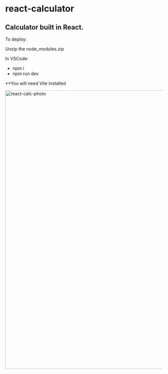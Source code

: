 # react-calculator
Calculator built in React.
---
To deploy:

Unzip the node_modules.zip

In VSCode:
+ npm i
+ npm run dev

**You will need Vite installed

<img width="890" alt="react-calc-photo" src="https://github.com/a-sheeter/react-calculator/assets/90341586/57b00215-415f-47c6-b842-66d87e4c3eef">

